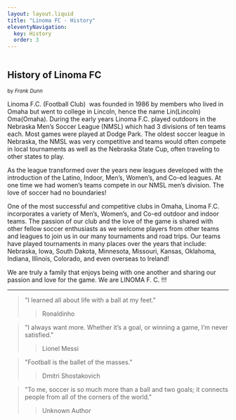 ```yaml
---
layout: layout.liquid
title: "Linoma FC - History"
eleventyNavigation:
  key: History
  order: 3
---
```



<div class="columns">
  <div class="column column-50 item">

## History of Linoma FC

<small>by *Frank Dunn*</small>

Linoma F.C. (Football Club)  was founded in 1986 by members who lived in Omaha but went to college in Lincoln, hence the name Lin(Lincoln) Oma(Omaha). During the early years Linoma F.C. played outdoors in the Nebraska Men’s Soccer League (NMSL) which had 3 divisions of ten teams each. Most games were played at Dodge Park. The oldest soccer league in Nebraska, the NMSL was very competitive and teams would often compete in local tournaments as well as the Nebraska State Cup, often traveling to other states to play.

As the league transformed over the years new leagues developed with the introduction of the Latino, Indoor, Men’s, Women’s, and Co-ed leagues. At one time we had women’s teams compete in our NMSL men’s division. The love of soccer had no boundaries!

One of the most successful and competitive clubs in Omaha, Linoma F.C. incorporates a variety of Men’s, Women’s, and Co-ed outdoor and indoor teams. The passion of our club and the love of the game is shared with other fellow soccer enthusiasts as we welcome players from other teams and leagues to join us in our many tournaments and road trips. Our teams have played tournaments in many places over the years that include: Nebraska, Iowa, South Dakota, Minnesota, Missouri, Kansas, Oklahoma, Indiana, Illinois, Colorado, and even overseas to Ireland!

We are truly a family that enjoys being with one another and sharing our passion and love for the game. We are LINOMA F. C. !!!

---

> "I learned all about life with a ball at my feet."
> > Ronaldinho

> "I always want more. Whether it’s a goal, or winning a game, I’m never satisfied."
> > Lionel Messi

> "Football is the ballet of the masses."
> > Dmitri Shostakovich

> "To me, soccer is so much more than a ball and two goals; it connects people from all of the corners of the world."
> > Unknown Author

  </div>
</div>

